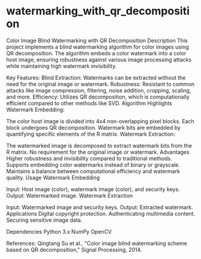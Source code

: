 # watermarking_with_qr_decomposition

Color Image Blind Watermarking with QR Decomposition
Description
This project implements a blind watermarking algorithm for color images using QR decomposition. The algorithm embeds a color watermark into a color host image, ensuring robustness against various image processing attacks while maintaining high watermark invisibility.

Key Features:
Blind Extraction: Watermarks can be extracted without the need for the original image or watermark.
Robustness: Resistant to common attacks like image compression, filtering, noise addition, cropping, scaling, and more.
Efficiency: Utilizes QR decomposition, which is computationally efficient compared to other methods like SVD.
Algorithm Highlights
Watermark Embedding:

The color host image is divided into 4x4 non-overlapping pixel blocks.
Each block undergoes QR decomposition.
Watermark bits are embedded by quantifying specific elements of the R matrix.
Watermark Extraction:

The watermarked image is decomposed to extract watermark bits from the R matrix.
No requirement for the original image or watermark.
Advantages
Higher robustness and invisibility compared to traditional methods.
Supports embedding color watermarks instead of binary or grayscale.
Maintains a balance between computational efficiency and watermark quality.
Usage
Watermark Embedding

Input: Host image (color), watermark image (color), and security keys.
Output: Watermarked image.
Watermark Extraction

Input: Watermarked image and security keys.
Output: Extracted watermark.
Applications
Digital copyright protection.
Authenticating multimedia content.
Securing sensitive image data.

Dependencies
Python 3.x
NumPy
OpenCV

References:
Qingtang Su et al., "Color image blind watermarking scheme based on QR decomposition," Signal Processing, 2014.
